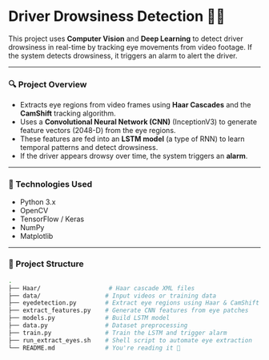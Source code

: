 
# Driver Drowsiness Detection 🚗💤

This project uses **Computer Vision** and **Deep Learning** to detect driver drowsiness in real-time by tracking eye movements from video footage. If the system detects drowsiness, it triggers an alarm to alert the driver.

---

### 🔍 Project Overview

- Extracts eye regions from video frames using **Haar Cascades** and the **CamShift** tracking algorithm.
- Uses a **Convolutional Neural Network (CNN)** (InceptionV3) to generate feature vectors (2048-D) from the eye regions.
- These features are fed into an **LSTM model** (a type of RNN) to learn temporal patterns and detect drowsiness.
- If the driver appears drowsy over time, the system triggers an **alarm**.

---

### 🧪 Technologies Used

- Python 3.x
- OpenCV
- TensorFlow / Keras
- NumPy
- Matplotlib

---

### 📁 Project Structure

```bash
.
├── Haar/                   # Haar cascade XML files
├── data/                  # Input videos or training data
├── eyedetection.py        # Extract eye regions using Haar & CamShift
├── extract_features.py    # Generate CNN features from eye patches
├── models.py              # Build LSTM model
├── data.py                # Dataset preprocessing
├── train.py               # Train the LSTM and trigger alarm
├── run_extract_eyes.sh    # Shell script to automate eye extraction
└── README.md              # You're reading it 🙂

